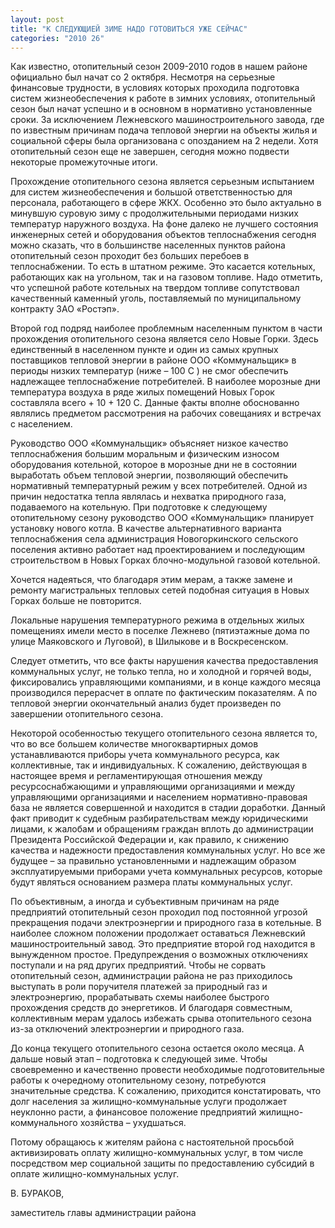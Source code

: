 ```yaml
---
layout: post
title: "К СЛЕДУЮЩИЕЙ ЗИМЕ НАДО ГОТОВИТЬСЯ УЖЕ СЕЙЧАС"
categories: "2010 26"
---
```


Как известно, отопительный сезон 2009-2010 годов в нашем районе официально был начат со 2 октября. Несмотря на серьезные финансовые трудности, в  условиях которых проходила подготовка систем жизнеобеспечения к работе в зимних условиях, отопительный сезон был начат успешно и в основном в нормативно установленные сроки. За исключением Лежневского машиностроительного завода, где по известным причинам подача тепловой энергии на объекты жилья и социальной сферы была организована с опозданием на 2 недели. Хотя отопительный сезон еще не завершен, сегодня можно подвести некоторые промежуточные итоги.

Прохождение отопительного сезона является серьезным испытанием для систем жизнеобеспечения и большой ответственностью для персонала, работающего в сфере ЖКХ. Особенно это было актуально в минувшую суровую зиму с продолжительными периодами низких температур наружного воздуха. На фоне далеко не лучшего состояния инженерных сетей и оборудования объектов теплоснабжения сегодня можно сказать, что в большинстве населенных пунктов района отопительный сезон проходит без больших перебоев в теплоснабжении. То есть в штатном режиме. Это касается котельных, работающих как на угольном, так и на газовом топливе. Надо отметить, что успешной работе котельных на твердом топливе сопутствовал качественный каменный уголь, поставляемый по муниципальному контракту ЗАО «Ростэп».

Второй год подряд наиболее проблемным населенным пунктом в части прохождения отопительного сезона является село Новые Горки. Здесь единственный в населенном пункте и один из самых крупных поставщиков тепловой энергии в районе ООО «Коммунальщик» в периоды низких температур (ниже – 100 С ) не смог обеспечить надлежащее теплоснабжение потребителей. В наиболее морозные дни температура воздуха в ряде жилых помещений Новых Горок составляла всего + 10 + 120 С. Данные факты вполне обоснованно являлись предметом рассмотрения на рабочих совещаниях и встречах с населением.

Руководство ООО «Коммунальщик» объясняет низкое качество теплоснабжения большим моральным и физическим износом оборудования котельной, которое в морозные дни не в состоянии выработать объем тепловой энергии, позволяющий обеспечить нормативный температурный режим у всех потребителей. Одной из причин недостатка тепла являлась и нехватка природного газа, подаваемого на котельную. При подготовке к следующему отопительному сезону руководство ООО «Коммунальщик» планирует установку нового котла. В качестве альтернативного варианта теплоснабжения села администрация Новогоркинского сельского поселения активно работает над проектированием и последующим строительством в Новых Горках блочно-модульной газовой котельной.

Хочется надеяться, что благодаря этим мерам, а также замене и ремонту магистральных тепловых сетей подобная ситуация в Новых Горках больше не повторится.

Локальные нарушения температурного режима в отдельных жилых помещениях имели место в поселке Лежнево (пятиэтажные дома по улице Маяковского и Луговой), в Шилыкове и в Воскресенском.

Следует отметить, что все факты нарушения качества предоставления коммунальных услуг, не только тепла, но и холодной и горячей воды, фиксировались управляющими компаниями, и в конце каждого месяца производился перерасчет в оплате по фактическим показателям. А по тепловой энергии окончательный анализ будет произведен по завершении отопительного сезона.

Некоторой особенностью текущего отопительного сезона является то, что во все большем количестве многоквартирных домов устанавливаются приборы учета коммунального ресурса, как коллективные, так и индивидуальных. К сожалению, действующая в настоящее время и регламентирующая отношения между ресурсоснабжающими и управляющими организациями и между управляющими организациями и населением нормативно-правовая база не является совершенной и находится в стадии доработки. Данный факт приводит к судебным разбирательствам между юридическими лицами, к жалобам и обращениям граждан вплоть до администрации Президента Российской Федерации и, как правило, к снижению качества и надежности предоставления коммунальных услуг. Но все же будущее – за правильно установленными и надлежащим образом эксплуатируемыми приборами учета коммунальных ресурсов, которые будут являться основанием размера платы коммунальных услуг.

По объективным, а иногда и субъективным причинам на ряде предприятий отопительный сезон проходил под постоянной угрозой прекращения подачи электроэнергии и природного газа в котельные. В наиболее сложном положении продолжает оставаться Лежневский машиностроительный завод. Это предприятие второй год находится в вынужденном простое. Предупреждения о возможных отключениях поступали и на ряд других предприятий. Чтобы не сорвать отопительный сезон, администрации района не раз приходилось выступать в роли поручителя платежей за природный газ и электроэнергию, прорабатывать схемы наиболее быстрого прохождения средств до энергетиков. И благодаря совместным, коллективным мерам удалось избежать срыва отопительного сезона из-за отключений электроэнергии и природного газа.

До конца текущего отопительного сезона остается около месяца. А дальше новый этап – подготовка к следующей зиме. Чтобы своевременно и качественно провести необходимые подготовительные работы  к очередному отопительному сезону, потребуются значительные средства. К сожалению, приходится констатировать, что долг населения за жилищно-коммунальные услуги продолжает неуклонно расти, а финансовое положение предприятий жилищно-коммунального хозяйства – ухудшаться.

Потому обращаюсь к жителям района с настоятельной просьбой активизировать оплату жилищно-коммунальных услуг, в том числе посредством мер социальной защиты по предоставлению субсидий в оплате жилищно-коммунальных услуг.

В. БУРАКОВ,

заместитель главы администрации района


